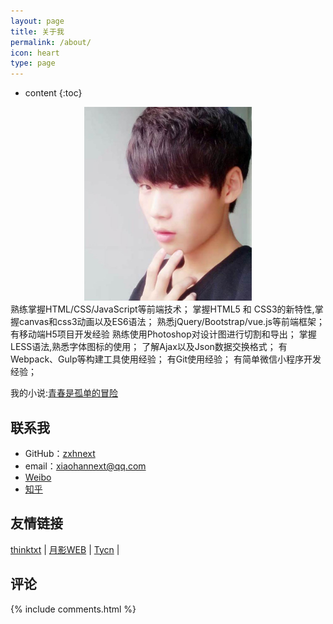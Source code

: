 ```yaml
---
layout: page
title: 关于我
permalink: /about/
icon: heart
type: page
---
```


* content
{:toc}
<div align=center> 
<img src="../images/avatar.jpg" width = "268" height = "310" alt="我的头像" />
</div>
熟练掌握HTML/CSS/JavaScript等前端技术；  掌握HTML5 和 CSS3的新特性,掌握canvas和css3动画以及ES6语法；  熟悉jQuery/Bootstrap/vue.js等前端框架；  有移动端H5项目开发经验  熟练使用Photoshop对设计图进行切割和导出；  掌握LESS语法,熟悉字体图标的使用；  了解Ajax以及Json数据交换格式；  有Webpack、Gulp等构建工具使用经验；  有Git使用经验；  有简单微信小程序开发经验；  

我的小说:[青春是孤单的冒险](http://yunqi.qq.com/bk/lmqc/15364553.html)
## 联系我

* GitHub：[zxhnext](https://github.com/zxhnext)
* email：xiaohannext@qq.com
* [Weibo](http://weibo.com/zxhnext)
* [知乎](https://www.zhihu.com/people/zxhnext)



## 友情链接

[thinktxt](https://www.thinktxt.com) \|  [月影WEB](http://www.yydpt.com) \| [Tycn](https://www.tycn.me/about/) \|

## 评论

{% include comments.html %}
